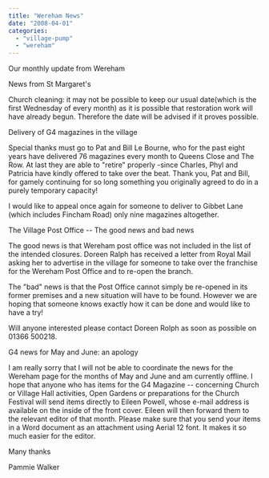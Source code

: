 ```yaml
---
title: "Wereham News"
date: "2008-04-01"
categories: 
  - "village-pump"
  - "wereham"
---
```


Our monthly update from Wereham

News from St Margaret's

Church cleaning: it may not be possible to keep our usual date(which is the first Wednesday of every month) as it is possible that restoration work will have already begun. Therefore the date will be advised if it proves possible.

Delivery of G4 magazines in the village

Special thanks must go to Pat and Bill Le Bourne, who for the past eight years have delivered 76 magazines every month to Queens Close and The Row. At last they are able to "retire" properly -since Charles, Phyl and Patricia have kindly offered to take over the beat. Thank you, Pat and Bill, for gamely continuing for so long something you originally agreed to do in a purely temporary capacity!

I would like to appeal once again for someone to deliver to Gibbet Lane (which includes Fincham Road) only nine magazines altogether.

The Village Post Office -- The good news and bad news

The good news is that Wereham post office was not included in the list of the intended closures. Doreen Ralph has received a letter from Royal Mail asking her to advertise in the village for someone to take over the franchise for the Wereham Post Office and to re-open the branch.

The "bad" news is that the Post Office cannot simply be re-opened in its former premises and a new situation will have to be found. However we are hoping that someone knows exactly how it can be done and would like to have a try!

Will anyone interested please contact Doreen Rolph as soon as possible on 01366 500218.

G4 news for May and June: an apology

I am really sorry that I will not be able to coordinate the news for the Wereham page for the months of May and June and am currently offline. I hope that anyone who has items for the G4 Magazine -- concerning Church or Village Hall activities, Open Gardens or preparations for the Church Festival will send items directly to Eileen Powell, whose e-mail address is available on the inside of the front cover. Eileen will then forward them to the relevant editor of that month. Please make sure that you send your items in a Word document as an attachment using Aerial 12 font. It makes it so much easier for the editor.

Many thanks

Pammie Walker
